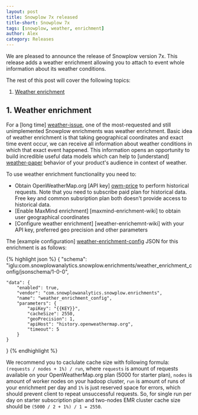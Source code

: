 ```yaml
---
layout: post
title: Snowplow 7x released
title-short: Snowplow 7x
tags: [snowplow, weather, enrichment]
author: Alex
category: Releases
---
```


We are pleased to announce the release of Snowplow version 7x.
This release adds a weather enrichment allowing you to attach to event whole
information about its weather conditions.

The rest of this post will cover the following topics:

1. [Weather enrichment](/blog/2015/12/xx/snowplow-r7x-released#weather)

<!--more-->

<h2 id="weather">1. Weather enrichment</h2>

For a [long time] [weather-issue], one of the most-requested and still unimplemented Snowplow enrichments was weather enrichment.
Basic idea of weather enrichment is that taking geographical coordinates and exact time event occur,
we can receive all information about weather conditions in which that exact event happened.
This information opens an opportunity to build incredible useful data models
which can help to [understand] [weather-paper] behavior of your product's audience in context of weather.

To use weather enrichment functionality you need to:

* Obtain OpenWeatherMap.org [API key] [owm-price] to perform historical requests. Note that you need to subscribe paid plan for historical data. Free key and common subsription plan both doesn't provide access to historical data.
* [Enable MaxMind enrichment] [maxmind-enrichment-wiki] to obtain user geographical coordinates
* [Configure weather enrichment] [weather-enrichemnt-wiki] with your API key, preferred geo precision and other parameters

The [example configuration] [weather-enrichment-config] JSON for this enrichment is as follows:

{% highlight json %}
{
    "schema": "iglu:com.snowplowanalytics.snowplow.enrichments/weather_enrichment_config/jsonschema/1-0-0",

    "data": {
        "enabled": true,
        "vendor": "com.snowplowanalytics.snowplow.enrichments",
        "name": "weather_enrichment_config",
        "parameters": {
            "apiKey": "{{KEY}}",
            "cacheSize": 2550,
            "geoPrecision": 1,
            "apiHost": "history.openweathermap.org",
            "timeout": 5
        }
    }
}
{% endhighlight %}

We recommend you to caclulate cache size with following formula: `(requests /
nodes + 1%) / run`, where `requests` is amount of requests available on your
OpenWeatherMap.org plan (5000 for starter plan), `nodes` is amount of worker
nodes on your hadoop cluster, `run` is amount of runs of your enrichment per day
and `1%` is just reserved space for errors, which should prevent client to repeat
unsuccessful requests. So, for single run per day on starter subscription plan
and two-nodes EMR cluster cache size should be `(5000 / 2 + 1%) / 1 = 2550`. 

[weather-issue]: https://github.com/snowplow/snowplow/issues/456
[scala-weather-post]: http://snowplowanalytics.com/blog/2015/12/13/scala-weather-0.1.0-released/
[owm-price]: http://openweathermap.org/price
[weather-enrichment-wiki]: https://github.com/snowplow/snowplow/wiki/Weather-enrichment
[maxmind-enrichemnt-wiki]: https://github.com/snowplow/snowplow/wiki/IP-lookups-enrichment
[weather-paper]: http://www.kylemurray.com/papers/MDFP_JRCS2010.pdf
[weather-enrichment-config]: https://github.com/snowplow/snowplow/blob/feature/weather/3-enrich/config/enrichments/weather_enrichment_config.json
